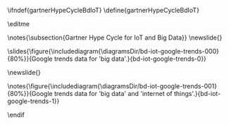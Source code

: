 \ifndef{gartnerHypeCycleBdIoT}
\define{gartnerHypeCycleBdIoT}

\editme

\notes{\subsection{Gartner Hype Cycle for IoT and Big Data}}
\newslide{}

\slides{\figure{\includediagram{\diagramsDir/bd-iot-google-trends-000}{80%}}{Google trends data for 'big data'.}{bd-iot-google-trends-0}}

\newslide{}

\notes{\figure{\includediagram{\diagramsDir/bd-iot-google-trends-001}{80%}}{Google trends data for 'big data' and 'internet of things'.}{bd-iot-google-trends-1}}

\endif
